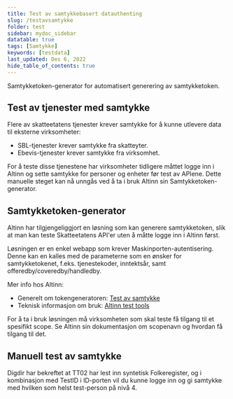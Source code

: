 ```yaml
---
title: Test av samtykkebasert datauthenting
slug: /testavsamtykke
folder: test
sidebar: mydoc_sidebar
datatable: true
tags: [Samtykke]
keywords: [testdata]
last_updated: Des 6, 2022
hide_table_of_contents: true
---
```

<summary>Samtykketoken-generator for automatisert generering av samtykketoken.</summary>

## Test av tjenester med samtykke

Flere av skatteetatens tjenester krever samtykke for å kunne utlevere data til eksterne virksomheter:

- SBL-tjenester krever samtykke fra skatteyter.
- Ebevis-tjenester krever samtykke fra virksomhet.

For å teste disse tjenestene har virksomheter tidligere måttet logge inn i Altinn og sette samtykke for personer og enheter før test av APIene. Dette manuelle steget kan nå unngås ved å ta i bruk Altinn sin Samtykketoken-generator.

## Samtykketoken-generator

Altinn har tilgjengeliggjort en løsning som kan generere samtykketoken, slik at man kan teste Skatteetatens API'er uten å måtte logge inn i Altinn først.

Løsningen er en enkel webapp som krever Maskinporten-autentisering. Denne kan en kalles med de parameterne som en ønsker for samtykketokenet, f.eks. tjenestekoder, inntektsår, samt offeredby/coveredby/handledby.

Mer info hos Altinn:

- Generelt om tokengeneratoren: [Test av samtykke](https://altinn.github.io/docs/api/rest/kom-i-gang/tokengenerator/)
- Teknisk informasjon om bruk: [Altinn test tools](https://github.com/Altinn/AltinnTestTools#consent-tokens)

For å ta i bruk løsningen må virksomheten som skal teste få tilgang til et spesifikt scope. Se Altinn sin dokumentasjon om scopenavn og hvordan få tilgang til det.

## Manuell test av samtykke

Digdir har bekreftet at TT02 har lest inn syntetisk Folkeregister, og i kombinasjon med TestID i ID-porten vil du kunne logge inn og gi samtykke med hvilken som helst test-person på nivå 4.
